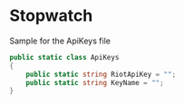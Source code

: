 # Stopwatch

Sample for the ApiKeys file
```csharp
public static class ApiKeys
{	
	public static string RiotApiKey = "";
	public static string KeyName = "";
}
```
